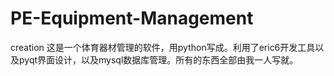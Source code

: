 # PE-Equipment-Management
creation
这是一个体育器材管理的软件，用python写成。利用了eric6开发工具以及pyqt界面设计，以及mysql数据库管理。所有的东西全部由我一人写就。
